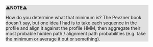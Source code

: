 <div style="margin:2em; background-color: #e0e0e0;">

<strong>⚠️NOTE️️️⚠️</strong>

How do you determine what that minimum is? The Pevzner book doesn't say, but one idea I had is to take each sequence in the profile and align it against the profile HMM, then aggregate their most probable hidden path / alignment path probabilities (e.g. take the minimum or average it out or something).
</div>

